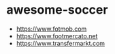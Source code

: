# awesome-soccer

- https://www.fotmob.com
- https://www.footmercato.net
- https://www.transfermarkt.com
